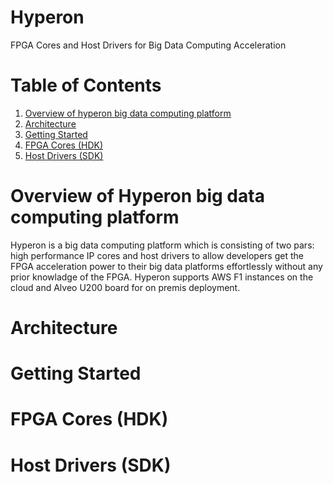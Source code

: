 <span style="display: inline-block;">

# Hyperon
FPGA Cores and Host Drivers for Big Data Computing Acceleration

# Table of Contents

1. [Overview of hyperon big data computing platform](#overview)
2. [Architecture](#architecture)
2. [Getting Started](#gettingstarted)
3. [FPGA Cores (HDK)](#fpgacores)
4. [Host Drivers (SDK)](#hostdrivers)


<a name="overview"></a>
# Overview of Hyperon big data computing platform
Hyperon is a big data computing platform which is consisting of two pars: high performance IP cores and host drivers to allow developers get the FPGA acceleration power to their big data platforms effortlessly without any prior knowladge of the FPGA. Hyperon supports AWS F1 instances on the cloud and Alveo U200 board for on premis deployment.


<a name="architecture"></a>
# Architecture

<a name="gettingstarted"></a>
# Getting Started


<a name="fpgacores"></a>
# FPGA Cores (HDK)


<a name="hostdrivers"></a>
# Host Drivers (SDK)
